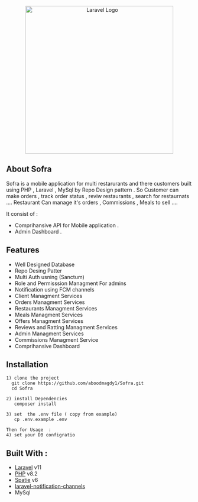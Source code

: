 <p align="center"><a href="https://laravel.com" target="_blank"><img src="https://4.bp.blogspot.com/-m2LqYNpNvZ0/UeFlnSNXdmI/AAAAAAAAOWA/C2IEiELD7Ug/s1600/sofra+3.JPG" width="400" alt="Laravel Logo"></a></p>



## About Sofra

Sofra is a mobile application for multi restarurants and there customers   built using PHP , Laravel , MySql  by Repo Design pattern  .
So Customer can make orders , track order status , reviw restaurants , search for restaurnats ....
Restaurant Can manage it's orders , Commissions , Meals to sell ....

It consist of : 
- Comprihansive API for Mobile application .
- Admin Dashboard .

## Features 
- Well Designed Database
- Repo Desing Patter
- Multi Auth usning (Sanctum)
- Role and Permisssion Managment For admins
- Notification using FCM channels
- Client Managment Services
- Orders Managment Services
- Restaurants  Managment Services
- Meals  Managment Services
- Offers Managment Services
- Reviews and Ratting   Managment Services
- Admin Managment Services
- Commissions Managment Service
- Comprihansive Dashboard 


## Installation 
 ```
1) clone the project
   git clone https://github.com/aboodmagdy1/Sofra.git
   cd Sofra

2) install Dependencies
    composer install

3) set  the .env file ( copy from example) 
    cp .env.example .env 

Then for Usage  :
4) set your DB configratio

 ```

## Built With : 
- [Laravel](https://laravel.com/docs/11.x) v11
- [PHP](https://www.php.net/docs.php) v8.2
- [Spatie](https://spatie.be/docs/laravel-permission/v6/introduction) v6
- [laravel-notification-channels](https://github.com/laravel-notification-channels/fcm)
- MySql 

